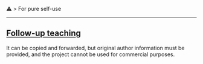 ⚠️ > For pure self-use

_________________

## [Follow-up teaching](https://t.me/Surge_classroom)

It can be copied and forwarded, but original author information must be provided, and the project cannot be used for commercial purposes.
